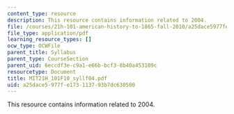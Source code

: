 ```yaml
---
content_type: resource
description: This resource contains information related to 2004.
file: /courses/21h-101-american-history-to-1865-fall-2010/a25dace5977fe173113793b7dc630500_MIT21H_101F10_syllf04.pdf
file_type: application/pdf
learning_resource_types: []
ocw_type: OCWFile
parent_title: Syllabus
parent_type: CourseSection
parent_uid: 6eccdf3e-c9a1-e66b-bcf3-8b40a453109c
resourcetype: Document
title: MIT21H_101F10_syllf04.pdf
uid: a25dace5-977f-e173-1137-93b7dc630500
---
```

This resource contains information related to 2004.

